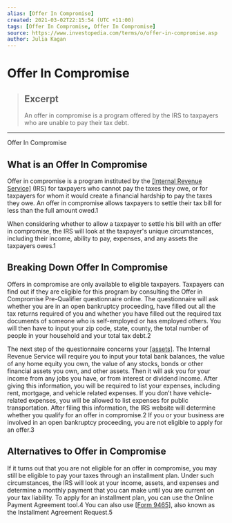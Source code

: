 ```yaml
---
alias: [Offer In Compromise]
created: 2021-03-02T22:15:54 (UTC +11:00)
tags: [Offer In Compromise, Offer In Compromise]
source: https://www.investopedia.com/terms/o/offer-in-compromise.asp
author: Julia Kagan
---
```


# Offer In Compromise

> ## Excerpt
> An offer in compromise is a program offered by the IRS to taxpayers who are unable to pay their tax debt.

---

Offer In Compromise
## What is an Offer In Compromise

Offer in compromise is a program instituted by the [[Internal Revenue Service]](https://www.investopedia.com/terms/i/irs.asp) (IRS) for taxpayers who cannot pay the taxes they owe, or for taxpayers for whom it would create a financial hardship to pay the taxes they owe. An offer in compromise allows taxpayers to settle their tax bill for less than the full amount owed.1 

When considering whether to allow a taxpayer to settle his bill with an offer in compromise, the IRS will look at the taxpayer's unique circumstances, including their income, ability to pay, expenses, and any assets the taxpayers owes.1

## Breaking Down Offer In Compromise

Offers in compromise are only available to eligible taxpayers. Taxpayers can find out if they are eligible for this program by consulting the Offer in Compromise Pre-Qualifier questionnaire online. The questionnaire will ask whether you are in an open bankruptcy proceeding, have filled out all the tax returns required of you and whether you have filled out the required tax documents of someone who is self-employed or has employed others. You will then have to input your zip code, state, county, the total number of people in your household and your total tax debt.2

The next step of the questionnaire concerns your [[assets]](https://www.investopedia.com/terms/a/asset.asp). The Internal Revenue Service will require you to input your total bank balances, the value of any home equity you own, the value of any stocks, bonds or other financial assets you own, and other assets. Then it will ask you for your income from any jobs you have, or from interest or dividend income. After giving this information, you will be required to list your expenses, including rent, mortgage, and vehicle related expenses. If you don’t have vehicle-related expenses, you will be allowed to list expenses for public transportation. After filing this information, the IRS website will determine whether you qualify for an offer in compromise.2 If you or your business are involved in an open bankruptcy proceeding, you are not eligible to apply for an offer.3

## Alternatives to Offer in Compromise

If it turns out that you are not eligible for an offer in compromise, you may still be eligible to pay your taxes through an installment plan. Under such circumstances, the IRS will look at your income, assets, and expenses and determine a monthly payment that you can make until you are current on your tax liability. To apply for an installment plan, you can use the Online Payment Agreement tool.4 You can also use [[Form 9465]](https://www.investopedia.com/articles/tax/09/form-9465.asp), also known as the Installment Agreement Request.5
